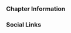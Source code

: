 ### Chapter Information
<!--* Chapter Region-->

### Social Links
<!--* [Meetup](#)
* [Social Link](#)-->
